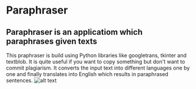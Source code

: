 # Paraphraser
## Paraphraser is an applicatiom which paraphrases given texts 
This praphraser is build using Python libraries like googletrans, tkinter and textblob.
It is quite useful if you want to copy something but don't want to commit plagiarism.
It converts the input text into different languages one by one and finally translates into English which
results in paraphrased sentences.
![alt text](https://github.com/Joe-Sin7h/Paraphraser/blob/main/Capture.JPG?raw=true)
